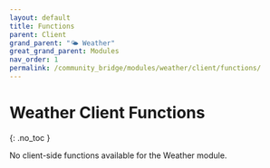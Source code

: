 ```yaml
---
layout: default
title: Functions
parent: Client
grand_parent: "🌤️ Weather"
great_grand_parent: Modules
nav_order: 1
permalink: /community_bridge/modules/weather/client/functions/
---
```


# Weather Client Functions
{: .no_toc }

No client-side functions available for the Weather module.